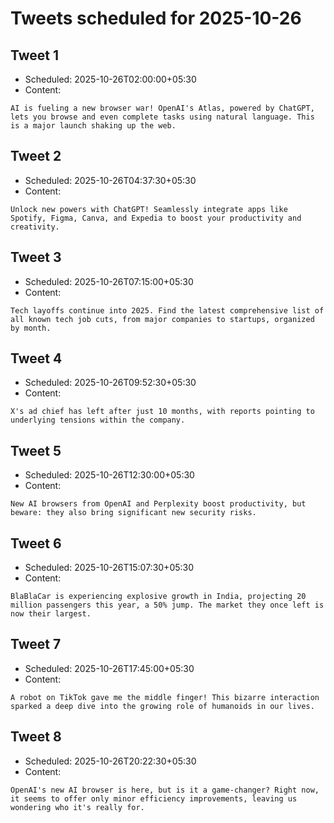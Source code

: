 # Tweets scheduled for 2025-10-26

## Tweet 1

- Scheduled: 2025-10-26T02:00:00+05:30
- Content:

```text
AI is fueling a new browser war! OpenAI's Atlas, powered by ChatGPT, lets you browse and even complete tasks using natural language. This is a major launch shaking up the web.
```

## Tweet 2

- Scheduled: 2025-10-26T04:37:30+05:30
- Content:

```text
Unlock new powers with ChatGPT! Seamlessly integrate apps like Spotify, Figma, Canva, and Expedia to boost your productivity and creativity.
```

## Tweet 3

- Scheduled: 2025-10-26T07:15:00+05:30
- Content:

```text
Tech layoffs continue into 2025. Find the latest comprehensive list of all known tech job cuts, from major companies to startups, organized by month.
```

## Tweet 4

- Scheduled: 2025-10-26T09:52:30+05:30
- Content:

```text
X's ad chief has left after just 10 months, with reports pointing to underlying tensions within the company.
```

## Tweet 5

- Scheduled: 2025-10-26T12:30:00+05:30
- Content:

```text
New AI browsers from OpenAI and Perplexity boost productivity, but beware: they also bring significant new security risks.
```

## Tweet 6

- Scheduled: 2025-10-26T15:07:30+05:30
- Content:

```text
BlaBlaCar is experiencing explosive growth in India, projecting 20 million passengers this year, a 50% jump. The market they once left is now their largest.
```

## Tweet 7

- Scheduled: 2025-10-26T17:45:00+05:30
- Content:

```text
A robot on TikTok gave me the middle finger! This bizarre interaction sparked a deep dive into the growing role of humanoids in our lives.
```

## Tweet 8

- Scheduled: 2025-10-26T20:22:30+05:30
- Content:

```text
OpenAI's new AI browser is here, but is it a game-changer? Right now, it seems to offer only minor efficiency improvements, leaving us wondering who it's really for.
```
